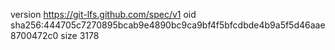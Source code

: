 version https://git-lfs.github.com/spec/v1
oid sha256:444705c7270895bcab9e4890bc9ca9bf4f5bfcdbde4b9a5f5d46aae8700472c0
size 3178

